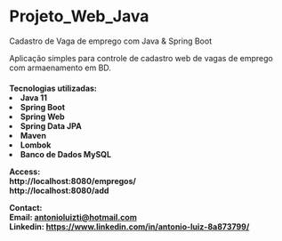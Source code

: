 # Projeto_Web_Java
Cadastro de Vaga de emprego com Java &amp; Spring Boot

Aplicação simples para controle de cadastro web de vagas de emprego com armaenamento em BD.

<h4>Tecnologias utilizadas:
<li> Java 11
<li> Spring Boot
<li> Spring Web
<li> Spring Data JPA
<li> Maven
<li> Lombok
<li> Banco de Dados MySQL

  Access:<br>
http://localhost:8080/empregos/<br>
http://localhost:8080/add

Contact:<br>
Email: antonioluizti@hotmail.com<br>
Linkedin: https://www.linkedin.com/in/antonio-luiz-8a873799/
